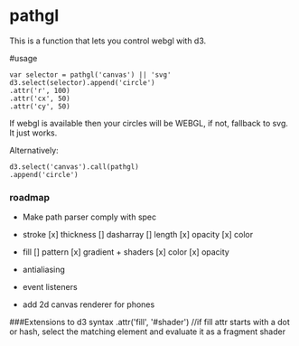 pathgl
======
This is a function that lets you control webgl with d3.

#usage
```
var selector = pathgl('canvas') || 'svg'
d3.select(selector).append('circle')
.attr('r', 100)
.attr('cx', 50)
.attr('cy', 50)
```
If webgl is available then your circles will be WEBGL, if not, fallback to svg.
It just works.

Alternatively:
```
d3.select('canvas').call(pathgl)
.append('circle')
```

### roadmap ###
* Make path parser comply with spec

* stroke
  [x] thickness
  [] dasharray
  [] length
  [x] opacity
  [x] color

* fill
  [] pattern
  [x] gradient + shaders
  [x] color
  [x] opacity

* antialiasing
* event listeners

* add 2d canvas renderer for phones

###Extensions to d3 syntax
.attr('fill', '#shader') //if fill attr starts with a dot or hash, select the
matching element and evaluate it as a fragment shader


